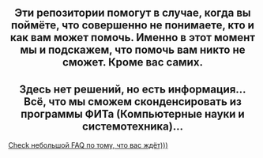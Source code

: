 <div id="header" align="center">
  <h2>
    Эти репозитории помогут в случае, когда вы поймёте, что совершенно не понимаете, кто и как вам может помочь. Именно в этот момент мы и подскажем, что помочь вам никто не сможет. Кроме вас самих.
  </h2>
  <h2>
    Здесь нет решений, но есть информация... Всё, что мы сможем сконденсировать из программы ФИТа (Компьютерные науки и системотехника)... 
  </h2>
</div>

<a href="https://github.com/dead-seeds/FAQ">Check небольшой FAQ по тому, что вас ждёт)))</a>
